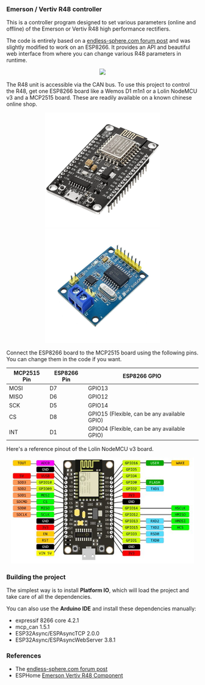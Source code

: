 ### Emerson / Vertiv R48 controller
This is a controller program designed to set various parameters (online and offline) of the Emerson or Vertiv R48 high performance rectifiers.

The code is entirely based on a [endless-sphere.com forum post](https://endless-sphere.com/sphere/threads/emerson-vertiv-r48-series-can-programming.114785/page-5) and was slightly modified to work on an ESP8266. It provides an API and beautiful web interface from where you can change various R48 parameters in runtime.

<p align="center">
  <img src="mages/web-top.png" width="480px" />
</p>

The R48 unit is accessible via the CAN bus. To use this project to control the R48, get one ESP8266 board like a Wemos D1 m1n1 or a Lolin NodeMCU v3 and a MCP2515 board. These are readily available on a known chinese online shop.

<p align="center">
  <img src="images/lolin-nodemcu-v3-board.jpg" width="300px"/> <img src="images/mcp2515-board.jpg" width="300pc" />
</p>

Connect the ESP8266 board to the MCP2515 board using the following pins. You can change them in the code if you want.

MCP2515 Pin | ESP8266 Pin      | ESP8266 GPIO
------------|------------------|----------------
MOSI        | D7               | GPIO13
MISO        | D6               | GPIO12
SCK         | D5               | GPIO14
CS          | D8               | GPIO15 (Flexible, can be any available GPIO)
INT         | D1               | GPIO04 (Flexible, can be any available GPIO)

Here's a reference pinout of the Lolin NodeMCU v3 board.
<p align="center">
  <img src="images/lolin-nodemcu-v3.jpg" width="480px" />
</p>

### Building the project
The simplest way is to install **Platform IO**, which will load the project and take care of all the dependencies.

You can also use the **Arduino IDE** and install these dependencies manually:
* expressif 8266 core 4.2.1
* mcp_can 1.5.1
* ESP32Async/ESPAsyncTCP 2.0.0
* ESP32Async/ESPAsyncWebServer 3.8.1


### References
* The [endless-sphere.com forum post](https://endless-sphere.com/sphere/threads/emerson-vertiv-r48-series-can-programming.114785/page-5)
* ESPHome [Emerson Vertiv R48 Component](https://github.com/leodesigner/esphome-emerson-vertiv-r48/)